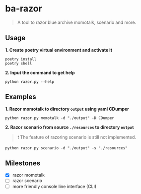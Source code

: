 # ba-razor

> A tool to razor blue archive momotalk, scenario and more.

## Usage

**1. Create poetry virtual environment and activate it**

```shell
poetry install
poetry shell
```

**2. Input the command to get help**

```shell
python razor.py --help
```

## Examples

**1. Razor momotalk to directory `output` using yaml CDumper**

```shell
python razor.py momotalk -d "./output" -D CDumper
```

**2. Razor scenario from source `./resources` to directory `output`**

> :exclamation: The feature of razoring scenario is still not implemented.

```shell
python razor.py scenario -d "./output" -s "./resources"
```

## Milestones

- [x] razor momotalk
- [ ] razor scenario
- [ ] more friendly console line interface (CLI)